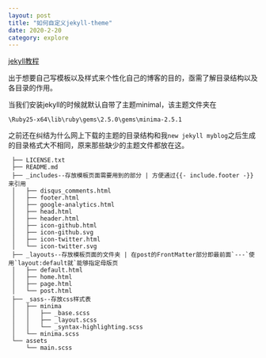 ```yaml
---
layout: post
title: "如何自定义jekyll-theme"
date: 2020-2-20
category: explore
---
```


[jekyll教程][jekyll-tutorial]


出于想要自己写模板以及样式来个性化自己的博客的目的，亟需了解目录结构以及各目录的作用。

当我们安装jekyll的时候就默认自带了主题minimal，该主题文件夹在

`\Ruby25-x64\lib\ruby\gems\2.5.0\gems\minima-2.5.1`


之前还在纠结为什么网上下载的主题的目录结构和我`new jekyll myblog`之后生成的目录格式大不相同，原来那些缺少的主题文件都放在这。
```
 ├── LICENSE.txt
 ├── README.md
 ├── _includes--存放模板页面需要用到的部分 | 方便通过{{- include.footer -}}来引用
 │   ├── disqus_comments.html
 │   ├── footer.html
 │   ├── google-analytics.html
 │   ├── head.html
 │   ├── header.html
 │   ├── icon-github.html
 │   ├── icon-github.svg
 │   ├── icon-twitter.html
 │   └── icon-twitter.svg
 ├── _layouts--存放模板页面的文件夹 | 在post的FrontMatter部分即最前面`---`使用`layout:default就`能够指定母版页
 │   ├── default.html
 │   ├── home.html
 │   ├── page.html
 │   └── post.html
 ├── _sass--存放css样式表
 │   ├── minima
 │   │   ├── _base.scss
 │   │   ├── _layout.scss
 │   │   └── _syntax-highlighting.scss
 │   └── minima.scss
 └── assets
     └── main.scss
```


[jekyll-tutorial]:https://jekyllrb.com/docs/step-by-step/02-liquid/